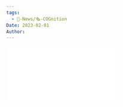 ```yaml
---
tags:
  - 📰-News/🗞️-COGnition
Date: 2023-02-01
Author: 
---
```

![COGNITION-Feb-2023.pdf](./Admin/Attachments/COGNITION-Feb-2023.pdf)